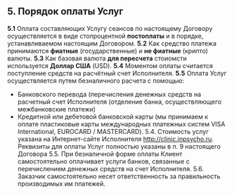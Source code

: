 ## 5. Порядок оплаты Услуг
**5.1** Оплата составляющих Услугу сеансов по настоящему Договору осуществляется в виде стопроцентной **постоплаты** и в порядке, устанавливаемом настоящим Договором.
**5.2** Как средство платежа принимаются **фиатные** (государственные) и **не фиатные** (крипто) валюты.
**5.3** Как базовая валюта **для пересчета** стоиомсти используется **Доллар США** (USD).
**5.4** 
Моментом оплаты считается поступление средств на расчётный счет Исполнителя.
**5.5** Оплата Услуг осуществляется путем безналичного расчета с помощью:
- Банковского перевода (перечисления денежных средств на расчетный счет Исполнителя (отделение банка, осуществляющего межбанковские платежи)
- Кредитной или дебетовой банковской карты (мы принимаем к оплате пластиковые карты международных платежных систем VISA International, EUROCARD / MASTERCARD).
5.4. Стоимость услуг указана на Интернет-сайте Исполнителя http://clinic.inpsycho.ru.
Реквизиты для оплаты Услуг полностью указаны в п. 9 настоящего Договора
5.5. При безналичной форме оплаты Клиент самостоятельно оплачивает услуги банков, связанные с перечислением денежных средств на счет Исполнителя.
5.6. Заказчик самостоятельно несет ответственность за правильность производимых им платежей.
